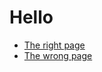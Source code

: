 # Hello
* [The right page](https://ldwformat.github.io/asweb.dev-site/about)
* [The wrong page](https://ldwformat.github.io/asweb.dev-site/aboutwrong)
